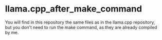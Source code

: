 # llama.cpp_after_make_command
You will find in this repository the same files as in the llama.cpp repository, but you don't need to run the make command, as they are already compiled by me.
